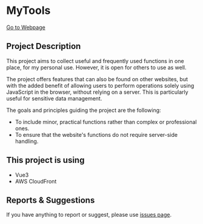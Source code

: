 # MyTools

[Go to Webpage](https://tools.jongwoo.me)

## Project Description

This project aims to collect useful and frequently used functions in one place, for my personal use. However, it is open for others to use as well.

The project offers features that can also be found on other websites, but with the added benefit of allowing users to perform operations solely using JavaScript in the browser, without relying on a server. This is particularly useful for sensitive data management.

The goals and principles guiding the project are the following:

- To include minor, practical functions rather than complex or professional ones.
- To ensure that the website's functions do not require server-side handling.

## This project is using
- Vue3
- AWS CloudFront

## Reports & Suggestions
If you have anything to report or suggest, please use [issues page](https://github.com/jongwoo328/mytools/issues).